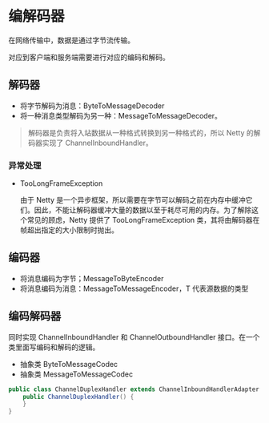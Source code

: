 # 编解码器

在网络传输中，数据是通过字节流传输。

对应到客户端和服务端需要进行对应的编码和解码。

## 解码器

- 将字节解码为消息：ByteToMessageDecoder
- 将一种消息类型解码为另一种：MessageToMessageDecoder。

> 解码器是负责将入站数据从一种格式转换到另一种格式的，所以 Netty 的解码器实现了 ChannelInboundHandler。
> 

### 异常处理

- TooLongFrameException
    
    由于 Netty 是一个异步框架，所以需要在字节可以解码之前在内存中缓冲它们。因此，不能让解码器缓冲大量的数据以至于耗尽可用的内存。为了解除这个常见的顾虑，Netty 提供了 TooLongFrameException 类，其将由解码器在帧超出指定的大小限制时抛出。
    

## 编码器

- 将消息编码为字节；MessageToByteEncoder
- 将消息编码为消息：MessageToMessageEncoder，T 代表源数据的类型

## 编码解码器

同时实现 ChannelInboundHandler 和 ChannelOutboundHandler 接口。在一个类里面写编码和解码的逻辑。

- 抽象类 ByteToMessageCodec
- 抽象类 MessageToMessageCodec

```java
public class ChannelDuplexHandler extends ChannelInboundHandlerAdapter implements ChannelOutboundHandler {
    public ChannelDuplexHandler() {
    }
}
```
